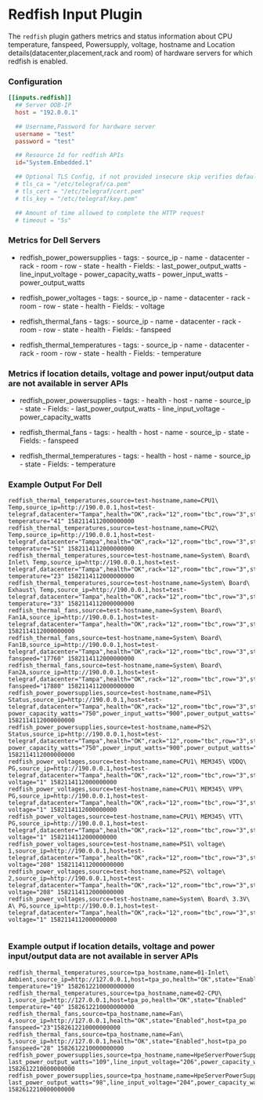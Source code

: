 # Redfish Input Plugin

The `redfish` plugin gathers  metrics and status information about CPU temperature, fanspeed, Powersupply, voltage, hostname and Location details(datacenter,placement,rack and room) of hardware servers for which redfish is enabled.


### Configuration

```toml
[[inputs.redfish]]
  ## Server OOB-IP
  host = "192.0.0.1"

  ## Username,Password for hardware server
  username = "test"
  password = "test"

  ## Resource Id for redfish APIs
  id="System.Embedded.1"

  ## Optional TLS Config, if not provided insecure skip verifies defaults to true 
  # tls_ca = "/etc/telegraf/ca.pem"
  # tls_cert = "/etc/telegraf/cert.pem"
  # tls_key = "/etc/telegraf/key.pem"

  ## Amount of time allowed to complete the HTTP request
  # timeout = "5s"
```

### Metrics for Dell Servers

- redfish_power_powersupplies
        - tags:
                - source_ip
                - name
                - datacenter
                - rack
                - room
                - row
                - state
                - health
        - Fields:
                - last_power_output_watts
                - line_input_voltage
                - power_capacity_watts
                - power_input_watts
                - power_output_watts

- redfish_power_voltages
        - tags:
                - source_ip
                - name
                - datacenter
                - rack
                - room
                - row
                - state
                - health
        - Fields:
                - voltage

- redfish_thermal_fans
        - tags:
                - source_ip
                - name
                - datacenter
                - rack
                - room
                - row
                - state
                - health
        - Fields:
                - fanspeed

- redfish_thermal_temperatures
        - tags:
                - source_ip
                - name
                - datacenter
                - rack
                - room
                - row
                - state
                - health
        - Fields:
                - temperature


### Metrics if location details, voltage and power input/output data are not available in server APIs

- redfish_power_powersupplies
        - tags:
                - health
                - host
                - name
                - source_ip
                - state
        - Fields:
                - last_power_output_watts
                - line_input_voltage
                - power_capacity_watts

- redfish_thermal_fans
        - tags:
                - health
                - host
                - name
                - source_ip
                - state
        - Fields:
                - fanspeed

- redfish_thermal_temperatures
        - tags:
                - health
                - host
                - name
                - source_ip
                - state
        - Fields:
                - temperature




### Example Output For Dell
```
redfish_thermal_temperatures,source=test-hostname,name=CPU1\ Temp,source_ip=http://190.0.0.1,host=test-telegraf,datacenter="Tampa",health="OK",rack="12",room="tbc",row="3",state="Enabled" temperature="41" 1582114112000000000
redfish_thermal_temperatures,source=test-hostname,name=CPU2\ Temp,source_ip=http://190.0.0.1,host=test-telegraf,datacenter="Tampa",health="OK",rack="12",room="tbc",row="3",state="Enabled" temperature="51" 1582114112000000000
redfish_thermal_temperatures,source=test-hostname,name=System\ Board\ Inlet\ Temp,source_ip=http://190.0.0.1,host=test-telegraf,datacenter="Tampa",health="OK",rack="12",room="tbc",row="3",state="Enabled" temperature="23" 1582114112000000000
redfish_thermal_temperatures,source=test-hostname,name=System\ Board\ Exhaust\ Temp,source_ip=http://190.0.0.1,host=test-telegraf,datacenter="Tampa",health="OK",rack="12",room="tbc",row="3",state="Enabled" temperature="33" 1582114112000000000
redfish_thermal_fans,source=test-hostname,name=System\ Board\ Fan1A,source_ip=http://190.0.0.1,host=test-telegraf,datacenter="Tampa",health="OK",rack="12",room="tbc",row="3",state="Enabled" 1582114112000000000
redfish_thermal_fans,source=test-hostname,name=System\ Board\ Fan1B,source_ip=http://190.0.0.1,host=test-telegraf,datacenter="Tampa",health="OK",rack="12",room="tbc",row="3",state="Enabled" fanspeed="17760" 1582114112000000000
redfish_thermal_fans,source=test-hostname,name=System\ Board\ Fan2A,source_ip=http://190.0.0.1,host=test-telegraf,datacenter="Tampa",health="OK",rack="12",room="tbc",row="3",state="Enabled" fanspeed="17880" 1582114112000000000
redfish_power_powersupplies,source=test-hostname,name=PS1\ Status,source_ip=http://190.0.0.1,host=test-telegraf,datacenter="Tampa",health="OK",rack="12",room="tbc",row="3",state="Enabled" power_capacity_watts="750",power_input_watts="900",power_output_watts="208",last_power_output_watts="98",line_input_voltage="204" 1582114112000000000
redfish_power_powersupplies,source=test-hostname,name=PS2\ Status,source_ip=http://190.0.0.1,host=test-telegraf,datacenter="Tampa",health="OK",rack="12",room="tbc",row="3",state="Enabled" power_capacity_watts="750",power_input_watts="900",power_output_watts="194",last_power_output_watts="98",line_input_voltage="204" 1582114112000000000
redfish_power_voltages,source=test-hostname,name=CPU1\ MEM345\ VDDQ\ PG,source_ip=http://190.0.0.1,host=test-telegraf,datacenter="Tampa",health="OK",rack="12",room="tbc",row="3",state="Enabled" voltage="1" 1582114112000000000
redfish_power_voltages,source=test-hostname,name=CPU1\ MEM345\ VPP\ PG,source_ip=http://190.0.0.1,host=test-telegraf,datacenter="Tampa",health="OK",rack="12",room="tbc",row="3",state="Enabled" voltage="1" 1582114112000000000
redfish_power_voltages,source=test-hostname,name=CPU1\ MEM345\ VTT\ PG,source_ip=http://190.0.0.1,host=test-telegraf,datacenter="Tampa",health="OK",rack="12",room="tbc",row="3",state="Enabled" voltage="1" 1582114112000000000
redfish_power_voltages,source=test-hostname,name=PS1\ voltage\ 1,source_ip=http://190.0.0.1,host=test-telegraf,datacenter="Tampa",health="OK",rack="12",room="tbc",row="3",state="Enabled" voltage="208" 1582114112000000000
redfish_power_voltages,source=test-hostname,name=PS2\ voltage\ 2,source_ip=http://190.0.0.1,host=test-telegraf,datacenter="Tampa",health="OK",rack="12",room="tbc",row="3",state="Enabled" voltage="208" 1582114112000000000
redfish_power_voltages,source=test-hostname,name=System\ Board\ 3.3V\ A\ PG,source_ip=http://190.0.0.1,host=test-telegraf,datacenter="Tampa",health="OK",rack="12",room="tbc",row="3",state="Enabled" voltage="1" 1582114112000000000


```


### Example output if location details, voltage and power input/output data are not available in server APIs

```
redfish_thermal_temperatures,source=tpa_hostname,name=01-Inlet\ Ambient,source_ip=http://127.0.0.1,host=tpa_po,health="OK",state="Enabled" temperature="19" 1582612210000000000
redfish_thermal_temperatures,source=tpa_hostname,name=02-CPU\ 1,source_ip=http://127.0.0.1,host=tpa_po,health="OK",state="Enabled" temperature="40" 1582612210000000000
redfish_thermal_fans,source=tpa_hostname,name=Fan\ 4,source_ip=http://127.0.0.1,health="OK",state="Enabled",host=tpa_po fanspeed="23"1582612210000000000
redfish_thermal_fans,source=tpa_hostname,name=Fan\ 5,source_ip=http://127.0.0.1,health="OK",state="Enabled",host=tpa_po fanspeed="28" 1582612210000000000
redfish_power_powersupplies,source=tpa_hostname,name=HpeServerPowerSupply,source_ip=http://127.0.0.1,health="OK",state="Enabled",host=tpa_po last_power_output_watts="109",line_input_voltage="206",power_capacity_watts="800" 1582612210000000000
redfish_power_powersupplies,source=tpa_hostname,name=HpeServerPowerSupply,source_ip=http://127.0.0.1,health="OK",state="Enabled",host=tpa_po last_power_output_watts="98",line_input_voltage="204",power_capacity_watts="800" 1582612210000000000

```
